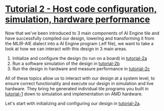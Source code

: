 <!---//===- README.md --------------------------*- Markdown -*-===//
//
// This file is licensed under the Apache License v2.0 with LLVM Exceptions.
// See https://llvm.org/LICENSE.txt for license information.
// SPDX-License-Identifier: Apache-2.0 WITH LLVM-exception
//
// Copyright (C) 2022, Advanced Micro Devices, Inc.
// 
//===----------------------------------------------------------------------===//-->
# <ins>Tutorial 2 - Host code configuration, simulation, hardware performance</ins>

Now that we've been introduced to 3 main components of AI Engine tile and have successfully compiled our design, lowering and transforming it from the MLIR-AIE dialect into a AI Engine program (.elf file), we want to take a look at how we can interact with this design in 3 main areas.

1. Initialize and configure the design (to run on a board) in [tutorial-2a](./tutorial-2a)
2. Run a software simulation of the design in [tutorial-2b](./tutorial-2b)
3. Run the design in hardware and measure performance in [tutorial-2c](./tutorial-2c)

All of these topics allow us to interact with our design at a system level, to ensure correct functionality and execute our design in simulation and live hardware. They bring he generated individual tile programs you built in [tutorial-1](../tutorial-1) down to simulation and implementation on AMD hardware.

Let's start with initializing and configuring our design in [tutorial-2a](./tutorial-2a).
